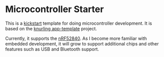 # Microcontroller Starter

This is a [kickstart](https://github.com/Keats/kickstart) template for doing microcontroller development. It is based on the [knurling app-template](https://github.com/knurling-rs/app-template) project.

Currently, it supports the [nRF52840](https://www.nordicsemi.com/Software-and-Tools/Development-Kits/nRF52840-DK). As I become more familiar with embedded development, it will grow to support additional chips and other features such as USB and Bluetooth support.

